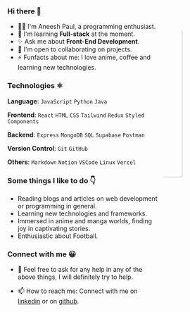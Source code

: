 

### Hi there 👋

<img width="30%" style="border-radius: 40%;" align="right" src="https://media.giphy.com/media/Tgvn82bqJT36lkVqDZ/giphy.gif?cid=790b7611vmut6fbfq50cv8zqf55adghe55pkmah827jivlhr&ep=v1_gifs_search&rid=giphy.gif&ct=s">


<!-- Introduction -->

- 🙋‍♂️ I'm Aneesh Paul, a programming enthusiast.
- 🚀 I'm learning **Full-stack** at the moment.
- ✨ Ask me about **Front-End Development**.
- 🤝 I'm open to collaborating on projects.
- ⚡ Funfacts about me: I love anime, coffee and learning new technologies.

<!-- My Skills -->

### Technologies ⚛️

**Language**: `JavaScript` `Python` `Java`

**Frontend**: `React` `HTML` `CSS` `Tailwind` `Redux` `Styled Components`

**Backend**: `Express` `MongoDB` `SQL` `Supabase` `Postman`

**Version Control**: `Git` `GitHub`

**Others**: `Markdown` `Notion` `VSCode` `Linux` `Vercel`

<!-- Extra -->

### Some things I like to do 👇
- Reading blogs and articles on web development or programming in general.
- Learning new technologies and frameworks.
- Immersed in anime and manga worlds, finding joy in captivating stories.
- Enthusiastic about Football.

<!-- Contact me -->

### Connect with me 😀
- 💬 Feel free to ask for any help in any of the above things, I will definitely try to help.

- 📫 How to reach me: Connect with me on [linkedin](https://www.linkedin.com/in/aneesh-paul-a64aa6248/) or on [github](https://github.com/paulaneesh7).
